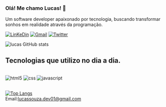 ### Olá! Me chamo Lucas! 👋
Um software developer apaixonado por tecnologia, buscando transformar sonhos em realidade através da programação.

[![LinKeDin](https://img.shields.io/badge/LinkedIn-0077B5?style=for-the-badge&logo=linkedin&logoColor=white)](https://www.linkedin.com/in/lucas-souza-305283232/)
[![Gmail](https://img.shields.io/badge/Gmail-D14836?style=for-the-badge&logo=gmail&logoColor=white)](https://mail.google.com/mail/u/0/#inbox)
[![Twitter](https://img.shields.io/badge/Twitter-1DA1F2?style=for-the-badge&logo=twitter&logoColor=white)](https://twitter.com/LucasSo14747148)

![lucas GitHub stats](https://github-readme-stats.vercel.app/api?username=lucassouza01&show_icons=true&theme=dracula)

## Tecnologias que utilizo no dia a dia.
 
 <div style="display": inline_block><br/>
 <img aling="center" alt="html5" src="https://img.shields.io/badge/HTML5-E34F26?style=for-the-badge&logo=html5&logoColor=white"/> 
 <img aling="center" alt="css" src="https://img.shields.io/badge/CSS3-1572B6?style=for-the-badge&logo=css3&logoColor=white"/> 
 <img aling="center" alt="javascript" src="https://img.shields.io/badge/JavaScript-F7DF1E?style=for-the-badge&logo=javascript&logoColor=black"/> 
 </div><br>

[![Top Langs](https://github-readme-stats.vercel.app/api/top-langs/?username=Lucassouza01&layout=compact)](https://github.com/anuraghazra/github-readme-stats) <br>
Email:lucassouza.dev01@gmail.com




